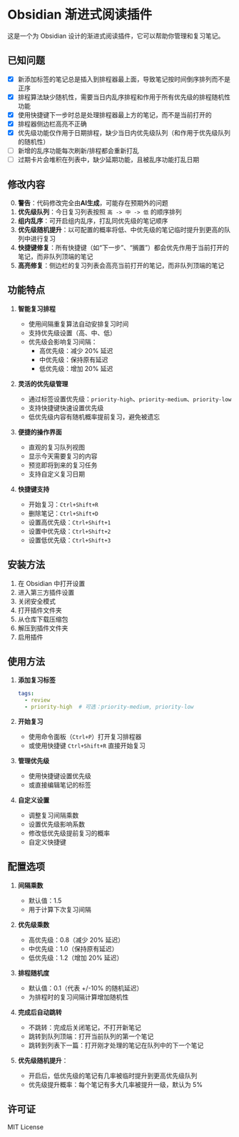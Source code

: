 # Obsidian 渐进式阅读插件

这是一个为 Obsidian 设计的渐进式阅读插件，它可以帮助你管理和复习笔记。

## 已知问题

- [x] 新添加标签的笔记总是插入到排程器最上面，导致笔记按时间倒序排列而不是正序
- [x] 排程算法缺少随机性，需要当日内乱序排程和作用于所有优先级的排程随机性功能
- [x] 使用快捷键下一步时总是处理排程器最上方的笔记，而不是当前打开的
- [x] 排程器侧边栏高亮不正确
- [x] 优先级功能仅作用于日期排程，缺少当日内优先级队列（和作用于优先级队列的随机性）
- [ ] 新增的乱序功能每次刷新/排程都会重新打乱
- [ ] 过期卡片会堆积在列表中，缺少延期功能，且被乱序功能打乱日期

## 修改内容

0. **警告**：代码修改完全由**AI生成**，可能存在预期外的问题
1. **优先级队列**：今日复习列表按照 `高 -> 中 -> 低` 的顺序排列
2. **组内乱序**：可开启组内乱序，打乱同优先级的笔记顺序
3. **优先级随机提升**：以可配置的概率将低、中优先级的笔记临时提升到更高的队列中进行复习
4. **快捷键修复**：所有快捷键（如“下一步”、“搁置”）都会优先作用于当前打开的笔记，而非队列顶端的笔记
5. **高亮修复**：侧边栏的复习列表会高亮当前打开的笔记，而非队列顶端的笔记

## 功能特点

1. **智能复习排程**
   - 使用间隔重复算法自动安排复习时间
   - 支持优先级设置（高、中、低）
   - 优先级会影响复习间隔：
     - 高优先级：减少 20% 延迟
     - 中优先级：保持原有延迟
     - 低优先级：增加 20% 延迟

2. **灵活的优先级管理**
   - 通过标签设置优先级：`priority-high`、`priority-medium`、`priority-low`
   - 支持快捷键快速设置优先级
   - 低优先级内容有随机概率提前复习，避免被遗忘

3. **便捷的操作界面**
   - 直观的复习队列视图
   - 显示今天需要复习的内容
   - 预览即将到来的复习任务
   - 支持自定义复习日期

4. **快捷键支持**
   - 开始复习：`Ctrl+Shift+R`
   - 删除笔记：`Ctrl+Shift+D`
   - 设置高优先级：`Ctrl+Shift+1`
   - 设置中优先级：`Ctrl+Shift+2`
   - 设置低优先级：`Ctrl+Shift+3`

## 安装方法

1. 在 Obsidian 中打开设置
2. 进入第三方插件设置
3. 关闭安全模式
4. 打开插件文件夹
5. 从仓库下载压缩包
6. 解压到插件文件夹
7. 启用插件

## 使用方法

1. **添加复习标签**
   ```yaml
   tags:
     - review
     - priority-high  # 可选：priority-medium, priority-low
   ```

2. **开始复习**
   - 使用命令面板（`Ctrl+P`）打开复习排程器
   - 或使用快捷键 `Ctrl+Shift+R` 直接开始复习

3. **管理优先级**
   - 使用快捷键设置优先级
   - 或直接编辑笔记的标签

4. **自定义设置**
   - 调整复习间隔乘数
   - 设置优先级影响系数
   - 修改低优先级提前复习的概率
   - 自定义快捷键

## 配置选项

1. **间隔乘数**
   - 默认值：1.5
   - 用于计算下次复习间隔

2. **优先级乘数**
   - 高优先级：0.8（减少 20% 延迟）
   - 中优先级：1.0（保持原有延迟）
   - 低优先级：1.2（增加 20% 延迟）

3. **排程随机度**
   - 默认值：0.1（代表 +/-10% 的随机延迟）
   - 为排程时的复习间隔计算增加随机性

4. **完成后自动跳转**
   - 不跳转：完成后关闭笔记，不打开新笔记
   - 跳转到队列顶端：打开当前队列的第一个笔记
   - 跳转到列表下一篇：打开刚才处理的笔记在队列中的下一个笔记

5. **优先级随机提升**：
   - 开启后，低优先级的笔记有几率被临时提升到更高优先级队列
   - 优先级提升概率：每个笔记有多大几率被提升一级，默认为 5%


## 许可证

MIT License
